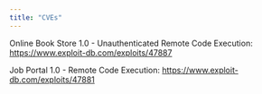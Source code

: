```yaml
---
title: "CVEs"
---
```


Online Book Store 1.0 - Unauthenticated Remote Code Execution: https://www.exploit-db.com/exploits/47887

Job Portal 1.0 - Remote Code Execution: https://www.exploit-db.com/exploits/47881
